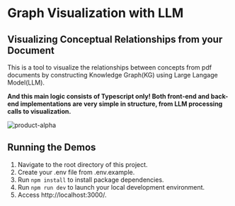 # Graph Visualization with LLM

## Visualizing Conceptual Relationships from your Document

This is a tool to visualize the relationships between concepts from pdf documents by constructing Knowledge Graph(KG) using Large Langage Model(LLM).

**And this main logic consists of Typescript only! Both front-end and back-end implementations are very simple in structure, from LLM processing calls to visualization.**

![product-alpha](https://github.com/user-attachments/assets/cc3c76e8-5e55-4d2d-a2f7-2d318c710e01)

## Running the Demos

1. Navigate to the root directory of this project.
2. Create your .env file from .env.example.
3. Run `npm install` to install package dependencies.
4. Run `npm run dev` to launch your local development environment.
5. Access http://localhost:3000/.


